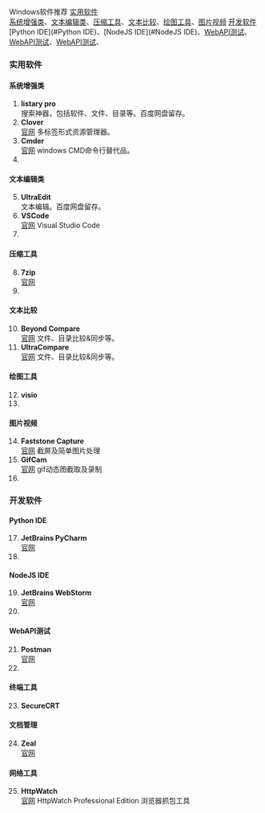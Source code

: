 Windows软件推荐
[实用软件](#实用软件)  
[系统增强类](#系统增强类)、[文本编辑类](#文本编辑类类)、[压缩工具](#压缩工具)、[文本比较](#文本比较)、[绘图工具](#绘图工具)、[图片视频](#图片视频)
[开发软件](#开发软件)  
[Python IDE](#Python IDE)、[NodeJS IDE](#NodeJS IDE)、[WebAPI测试](#WebAPI测试)、[WebAPI测试](#WebAPI测试)、[WebAPI测试](#WebAPI测试)、
### 实用软件
#### 系统增强类
 1. **listary pro**  
 搜索神器，包括软件、文件、目录等。百度网盘留存。
 2. **Clover**  
 [官网](http://cn.ejie.me/) 多标签形式资源管理器。
 3. **Cmder**  
[官网](http://cmder.net/) windows CMD命令行替代品。
 4.    
#### 文本编辑类
 5.  **UltraEdit**  
文本编辑。百度网盘留存。
 6. **VSCode**  
[官网](https://code.visualstudio.com/) Visual Studio Code
 7. 
#### 压缩工具
 8. **7zip**  
[官网](https://www.7-zip.org/)
 9. 
#### 文本比较
 10. **Beyond Compare**  
[官网](https://www.scootersoftware.com/) 文件、目录比较&同步等。
 11. **UltraCompare**  
[官网](https://www.ultraedit.com/products/ultracompare/) 文件、目录比较&同步等。
#### 绘图工具
 12. **visio**
 13. 
#### 图片视频
 14. **Faststone Capture**  
[官网](http://www.faststone.org/)  截屏及简单图片处理
 15. **GifCam**  
[官网](http://blog.bahraniapps.com/gifcam/) gif动态图截取及录制
 16. 
### 开发软件
#### Python IDE
 17. **JetBrains  PyCharm**   
[官网](https://www.jetbrains.com/pycharm/)
 18. 
 #### NodeJS IDE
 19.  **JetBrains WebStorm**  
[官网](https://www.jetbrains.com/webstorm/)
 20. 
 #### WebAPI测试
 21. **Postman**  
 [官网](https://www.getpostman.com/)
 22. 
 #### 终端工具
 23. **SecureCRT**  
 #### 文档管理
 24. **Zeal**  
  [官网](https://zealdocs.org/)
 #### 网络工具
 25. **HttpWatch**   
 [官网](https://www.httpwatch.com/) HttpWatch Professional Edition 浏览器抓包工具

<!--stackedit_data:
eyJoaXN0b3J5IjpbLTE1MzkxNzk5NjEsMjEwMjI3NTIwLC0xMj
k1Njc1NDk2LC0xMzc5OTg0NjY0XX0=
-->